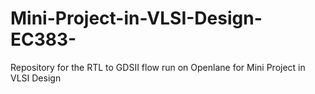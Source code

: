 # Mini-Project-in-VLSI-Design-EC383-
Repository for the RTL to GDSII flow run on Openlane for Mini Project in VLSI Design
